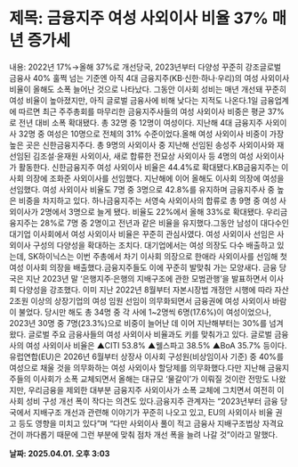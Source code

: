# **제목: 금융지주 여성 사외이사 비율 37% 매년 증가세**

  내용: 2022년 17%→올해 37%로 개선당국, 2023년부터 다양성 꾸준히 강조글로벌 금융사 40% 훌쩍 넘는 기준엔 아직        4대 금융지주(KB·신한·하나·우리)의 여성 사외이사 비율이 올해도 소폭 늘어난 것으로 나타났다. 그동안 이사회 성비는 매년 개선돼 꾸준히 여성 비율이 높아졌지만, 아직 글로벌 금융사에 비해 낮다는 지적도 나온다.1일 금융업계에 따르면 최근 주주총회를 마무리한 금융지주사들의 여성 사외이사 비중은 평균 37%로 전년 대비 소폭 확대됐다. 총 32명 중 12명이 여성이다. 지난해 4대 금융지주 사외이사 32명 중 여성은 10명으로 전체의 31% 수준이었다.올해 여성 사외이사 비중이 가장 높은 곳은 신한금융지주다. 총 9명의 사외이사 중 지난해 선임된 송성주 사외이사와 재선임된 김조설·윤재원 사외이사, 새로 합류한 전묘상 사외이사 등 4명의 여성 사외이사가 활동한다. 신한금융지주 여성 사외이사 비율은 44.4%로 확대됐다.KB금융지주는 이사회 의장에 조화준 사외이사를 선임했다. 지난해에 이어 올해도 이사회 의장에 여성을 선임했다. 여성 사외이사 비율도 7명 중 3명으로 42.8%를 유지하며 금융지주사 중 높은 비중을 차지하고 있다. 하나금융지주는 서영숙 사외이사의 합류로 총 9명 중 여성 사외이사가 2명에서 3명으로 늘게 됐다. 비율도 22%에서 올해 33%로 확대됐다. 우리금융지주는 28%로 7명 중 2명이고 전년과 같은 비율을 유지했다.그동안 남성이 대다수인 대기업 이사회에서 여성 사외이사 비율은 꾸준히 관심사였다. 여성 사외이사 선임은 사외이사 구성의 다양성을 확대하는 조치다. 대기업에서는 여성 의장도 다수 배출하고 있는데, SK하이닉스는 이번 주총에서 차기 이사회 의장으로 한애라 사외이사를 선임해 첫 여성 이사회 의장을 배출했다.금융지주들도 이에 꾸준히 발맞춰 가는 모양새다. 금융 당국은 지난 2023년 말 ‘은행지주·은행의 지배구조에 관한 모범관행’을 발표하면서 이사회 다양성을 강조했다. 이미 지난 2022년 8월부터 자본시장법 개정안 시행에 따라 자산 2조원 이상의 상장기업의 여성 임원 선임이 의무화되면서 금융권에 여성 사외이사 바람이 불었다. 당시만 해도 총 34명 중 각 사에 1~2명씩 6명(17.6%)이 여성이었으나, 2023년 30명 중 7명(23.3%)으로 비중이 늘어난 데 이어 지난해부터는 30%를 넘겨왔다.        글로벌 주요 금융사들의 여성 사외이사 비율과도 키를 맞춰가고 있다. 글로벌 금융사의 여성 사외이사 비율은 ▲CITI 53.8% ▲웰스파고 38.5% ▲BoA 35.7% 등이다. 유럽연합(EU)은 2026년 6월부터 상장사 이사회 구성원(비상임이사 기준) 중 40%를 여성으로 채울 것을 의무화하는 여성 사외이사 할당제를 의무화했다.다만 지난해 금융지주들의 이사회가 소폭 교체되면서 올해는 대규모 ‘물갈이’가 이뤄질 것이란 전망도 나왔지만, 우리금융을 제외한 대부분 금융지주 사외이사가 소폭 교체에 그치면서 여전히 이사회 성비 구성 개선 폭이 작다는 의견도 있다.금융지주 관계자는 “2023년부터 금융 당국에서 지배구조 개선과 관련해 이야기가 꾸준히 나오고 있고, EU의 사외이사 비율 권고 등도 영향을 미치고 있다”며 “다만 사외이사 풀이 적고 금융사 지배구조법상 자격요건이 까다롭기 때문에 그런 부분에 맞춰 점차 개선 폭을 늘려 나갈 것”이라고 말했다.

  **날짜: 2025.04.01. 오후 3:03**